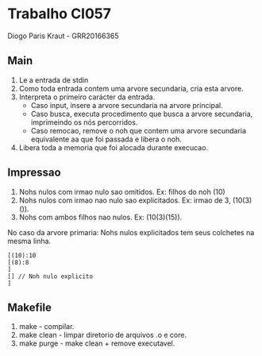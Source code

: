 # Trabalho CI057

Diogo Paris Kraut - GRR20166365

## Main
1. Le a entrada de stdin
2. Como toda entrada contem uma arvore secundaria, cria esta arvore.
3. Interpreta o primeiro carácter da entrada.
   - Caso input, insere a arvore secundaria na arvore principal.
   - Caso busca, executa procedimento que busca a arvore secundaria, imprimeindo os nós percorridos.
   - Caso remocao, remove o noh que contem uma arvore secundaria equivalente aa que foi passada e libera o noh.
4. Libera toda a memoria que foi alocada durante execucao.

## Impressao
1. Nohs nulos com irmao nulo sao omitidos.         Ex: filhos do noh (10)
2. Nohs nulos com irmao nao nulo sao explicitados. Ex: irmao de 3, (10(3)()).
3. Nohs com ambos filhos nao nulos.                Ex: (10(3)(15)).

No caso da arvore primaria: Nohs nulos explicitados tem seus colchetes na mesma
linha.
```
[(10):10
[(8):8
]
[] // Noh nulo explicito
]
```

## Makefile
1. make - compilar.
2. make clean - limpar diretorio de arquivos .o e core.
3. make purge - make clean + remove executavel.
